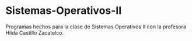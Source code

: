 # Sistemas-Operativos-II
Programas hechos para la clase de Sistemas Operativos II con la profesora Hilda Castillo Zacatelco.
